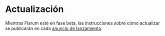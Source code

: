 # Actualización

Mientras Flarum esté en fase beta, las instrucciones sobre cómo actualizar se publicarán en cada [anuncio de lanzamiento](https://discuss.flarum.org/t/blog?sort=newest).
